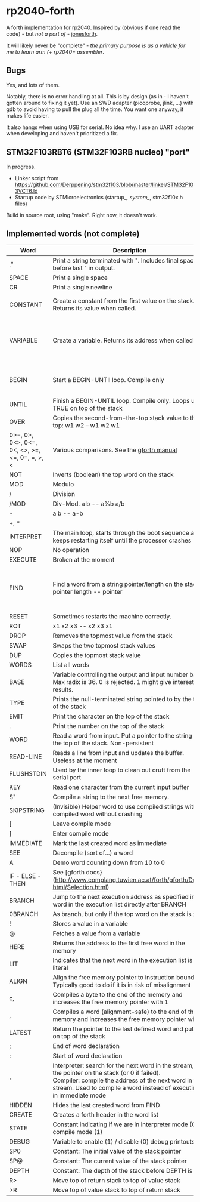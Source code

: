 # rp2040-forth

A forth implementation for rp2040. 
Inspired by (obvious if one read the code) - but *not a port of* - [jonesforth](https://github.com/nornagon/jonesforth).

It will likely never be "complete" - *the primary purpose is as a vehicle for me to learn arm (+ rp2040= assembler*.

## Bugs

Yes, and lots of them.

Notably, there is no error handling at all. This is by design (as in - I haven't gotten around to fixing it yet). 
Use an SWD adapter (picoprobe, jlink, ...) with gdb to avoid having to pull the plug all the time. You want one anyway, it makes life easier.

It also hangs when using USB for serial. No idea why. I use an UART adapter when developing and haven't prioritized a fix.

## STM32F103RBT6 (STM32F103RB nucleo) "port"

In progress. 

* Linker script from https://github.com/Derppening/stm32f103/blob/master/linker/STM32F103VCT6.ld
* Startup code by STMicroelectronics (startup_*, system_*, stm32f10x.h files) 

Build in source root, using "make". Right now, it doesn't work.


## Implemented words (not complete)

| Word                                           | Description                                                                                                                                                                                                                            | Example                                  |
|------------------------------------------------|----------------------------------------------------------------------------------------------------------------------------------------------------------------------------------------------------------------------------------------|------------------------------------------|
| ."                                             | Print a string terminated with ". Includes final space before last " in output.                                                                                                                                                        | ." banana!"                              |
| SPACE                                          | Print a single space                                                                                                                                                                                                                   |                                          |
| CR                                             | Print a single newline                                                                                                                                                                                                                 |                                          |
| CONSTANT                                       | Create a constant from the first value on the stack. Returns its value when called.                                                                                                                                                    | 10 CONSTANT TEN TEN .                    |
| VARIABLE                                       | Create a variable. Returns its address when called                                                                                                                                                                                     | VARIABLE ANSWER ANSWER 42 ! ANSWER @ .   |
| BEGIN                                          | Start a BEGIN-UNTIl loop. Compile only                                                                                                                                                                                                 | : A 10 BEGIN DUP . 1 - DUP 0 < UNTIL ; A |
| UNTIL                                          | Finish a BEGIN-UNTIL loop. Compile only. Loops until TRUE on top of the stack                                                                                                                                                          | See "BEGIN"                              |
| OVER                                           | Copies the second-from-the-top stack value to the top:  w1 w2 – w1 w2 w1                                                                                                                                                               |                                          |
| 0>=, 0>, 0<>, 0<=, 0<, <>, >=, <=, 0=, =, >, < | Various comparisons. See the [gforth manual](https://www.complang.tuwien.ac.at/forth/gforth/Docs-html/Numeric-comparison.html)                                                                                                         |                                          |
| NOT                                            | Inverts (boolean) the top word on the stack                                                                                                                                                                                            | 1 NOT .                                  |
| MOD                                            | Modulo                                                                                                                                                                                                                                 | 5 3 MOD .                                |
| /                                              | Division                                                                                                                                                                                                                               | 6 2 / .                                  |
| /MOD                                           | Div-Mod. a b -- a%b a/b                                                                                                                                                                                                                | 6 2 MOD .                                |
| -                                              | a b -- a-b                                                                                                                                                                                                                             | 6 2 - .                                  |
| +, *                                           |                                                                                                                                                                                                                                        |                                          |
| INTERPRET                                      | The main loop, starts through the boot sequence and keeps restarting itself until the processor crashes                                                                                                                                |                                          |
| NOP                                            | No operation                                                                                                                                                                                                                           |                                          |
| EXECUTE                                        | Broken at the moment                                                                                                                                                                                                                   |                                          |
| FIND                                           | Find a word from a string pointer/length on the stack. pointer length -- pointer                                                                                                                                                       | (Doesn't work) WORD WORDS FIND DROP TYPE |
| RESET                                          | Sometimes restarts the machine correctly.                                                                                                                                                                                              |                                          |
| ROT                                            | x1 x2 x3 -- x2 x3 x1                                                                                                                                                                                                                   |                                          |
| DROP                                           | Removes the topmost value from the stack                                                                                                                                                                                               |                                          |
| SWAP                                           | Swaps the two topmost stack values                                                                                                                                                                                                     |                                          |
| DUP                                            | Copies the topmost stack value                                                                                                                                                                                                         |                                          |
| WORDS                                          | List all words                                                                                                                                                                                                                         |                                          |
| BASE                                           | Variable controlling the output and input number base. Max radix is 36. 0 is rejected. 1 might give interesting results.                                                                                                            | 16 BASE ! 128 a base ! .                          |
| TYPE                                           | Prints the null-terminated string pointed to by the top of the stack                                                                                                                                                                   |                                          |
| EMIT                                           | Print the character on the top of the stack                                                                                                                                                                                            | 13 EMIT                                  |
| .                                              | Print the number on the top of the stack                                                                                                                                                                                               | 42 .                                     |
| WORD                                           | Read a word from input. Put a pointer to the string on the top of the stack. Non-persistent                                                                                                                                            |                                          |
| READ-LINE                                      | Reads a line from input and updates the buffer. Useless at the moment                                                                                                                                                                  |                                          |
| FLUSHSTDIN                                     | Used by the inner loop to clean out cruft from the serial port                                                                                                                                                                         |                                          |
| KEY                                            | Read one character from the current input buffer                                                                                                                                                                                       |                                          |
| S"                                             | Compile a string to the next free memory.                                                                                                                                                                                              |                                          |
| SKIPSTRING                                     | (Invisible) Helper word to use compiled strings within a compiled word without crashing                                                                                                                                                |                                          |
| [                                              | Leave compile mode                                                                                                                                                                                                                     |                                          |
| ]                                              | Enter compile mode                                                                                                                                                                                                                     |                                          |
| IMMEDIATE                                      | Mark the last created word as immediate                                                                                                                                                                                                |                                          |
| SEE                                            | Decompile (sort of...) a word                                                                                                                                                                                                          | SEE A                                    |
| A                                              | Demo word counting down from 10 to 0                                                                                                                                                                                                   | A                                        |
| IF - ELSE - THEN                               | See [gforth docs}(http://www.complang.tuwien.ac.at/forth/gforth/Docs-html/Selection.html)                                                                                                                                              |                                          |
| BRANCH                                         | Jump to the next execution address as specified in the word in the execution list directly after BRANCH                                                                                                                                |                                          |
| 0BRANCH                                        | As branch, but only if the top word on the stack is zero                                                                                                                                                                               |                                          |
| !                                              | Stores a value in a variable                                                                                                                                                                                                           | 16 BASE !                                |
| @                                              | Fetches a value from a variable                                                                                                                                                                                                        | BASE @ .                                 |
| HERE                                           | Returns the address to the first free word in the memory                                                                                                                                                                               |                                          |
| LIT                                            | Indicates that the next word in the execution list is a literal                                                                                                                                                                        | LIT ' LIT                                |
| ALIGN                                          | Align the free memory pointer to instruction boundary. Typically good to do if it is in risk of misalignment                                                                                                                           |                                          |
| c,                                             | Compiles a byte to the end of the memory and increases the free memory pointer with 1                                                                                                                                                  |                                          |
| ,                                              | Compiles a word (alignment-safe) to the end of the memory and increases the free memory pointer with 4                                                                                                                                 |                                          |
| LATEST                                         | Return the pointer to the last defined word and puts it on top of the stack                                                                                                                                                            |                                          |
| ;                                              | End of word declaration                                                                                                                                                                                                                | : A ." A " ;                             |
| :                                              | Start of word declaration                                                                                                                                                                                                              | : A ." A " ;                             |
| '                                              | Interpreter: search for the next word in the stream, put the pointer on the stack (or 0 if failed).<br> Compiler: compile the address of the next word in the stream. Used to compile a word instead of executing it in immediate mode |                                          |
| HIDDEN                                         | Hides the last created word from FIND                                                                                                                                                                                                  |                                          |
| CREATE                                         | Creates a forth header in the word list                                                                                                                                                                                                |                                          |
| STATE                                          | Constant indicating if we are in interpreter mode (0) or compile mode (1)                                                                                                                                                              |                                          |
| DEBUG                                          | Variable to enable (1) / disable (0) debug printouts                                                                                                                                                                                   | 1 DEBUG !                                |
| SP0                                            | Constant: The initial value of the stack pointer                                                                                                                                                                                       |                                          |
| SP@                                            | Constant: The current value of the stack pointer                                                                                                                                                                                       |                                          |
| DEPTH                                          | Constant: The depth of the stack before DEPTH is run                                                                                                                                                                                   |                                          |
| R>                                             | Move top of return stack to top of value stack                                                                                                                                                                                         |                                          |
| >R                                             | Move top of value stack to top of return stack                                                                                                                                                                                         |                                          |




